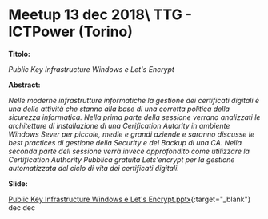 # Meetup 13 dec 2018\ TTG - ICTPower (Torino)

__Titolo:__

*Public Key Infrastructure Windows e Let's Encrypt*

__Abstract:__

*Nelle moderne infrastrutture informatiche la gestione dei certificati digitali è una delle attività che stanno alla base di una corretta politica della sicurezza informatica. Nella prima parte della sessione verrano analizzati le architetture di installazione di una Cerification Autority in ambiente Windows Sever per piccole, medie e grandi aziende e saranno discusse le best practices di gestione della Security e del Backup di una CA. Nella seconda parte dell sessione verrà invece approfondito come utilizzare la Certification Authority Pubblica gratuita Lets'encrypt per la gestione automatizzata del ciclo di vita dei certificati digitali.*

__Slide:__

[Public Key Infrastructure Windows e Let's Encrypt.pptx](Public%20Key%20Infrastructure%20Windows%20e%20Let's%20Encrypt.pptx){:target="_blank"}
 dec  dec
